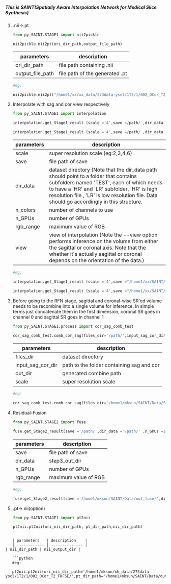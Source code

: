 ##### This is SAINT(Spatially Aware Interpolation Network for Medical Slice Synthesis)

1. .nii->.pt 

   ```python
   from py_SAINT.STAGE1 import nii2pickle
   
   nii2pickle.nii2pt(ori_dir_path,output_file_path)
   ```

   | parameters       | description                    |
   | ---------------- | ------------------------------ |
   | ori_dir_path     | file path containing .nii      |
   | output_file_path | file path of the generated .pt |

   ```python
   #eg:
   
   nii2pickle.nii2pt("/home1/xx/xx_data/273data-yscl/1T2/1/002_OCor_T2_FRFSE/","/home1/xx/SAINT/Data/Stage1_Input/TEST/HR/")
   ```

2. Interpolate with sag and cor view respectively

   ```python
   from py_SAINT.STAGE1 import interpolation
   
   interpolation.get_Stage1_result (scale ='4',save =/path/ ,dir_data ='/path/',n_colors =3 ,n_GPUs =1,rgb_range =4000, view ='sag',gpu='0')
   
   interpolation.get_Stage1_result (scale ='4',save =/path/ ,dir_data ='/path/',n_colors =3 ,n_GPUs =1,rgb_range =4000, view ='cor',gpu='0')
   ```

   | parameters | description                                                  |
   | ---------- | ------------------------------------------------------------ |
   | scale      | super resolution scale (eg:2,3,4,6)                          |
   | save       | file path of save                                            |
   | dir_data   | dataset directory (Note that the dir_data path should point to a folder that contains subfolders named  'TEST', each of which needs to have a 'HR' and 'LR' subfolder,  'HR' is high resolution file , 'LR' is low resolution file. Data should go accordingly in this structure. |
   | n_colors   | number of channels to use                                    |
   | n_GPUs     | number of GPUs                                               |
   | rgb_range  | maximum value of RGB                                         |
   | view       | view of interpolation (Note the --view option performs inference on the volume from either the sagittal or coronal axis. Note that the whether it's actually sagittal or coronal depends on the orientation of the data.) |

   ```python
   #eg:
   
   interpolation.get_Stage1_result (scale ='4',save ="/home1/xx/SAINT/Data/Stage1_output_sag_cor/" ,dir_data ='/home1/xx/SAINT/Data/Stage1_Input/',n_colors =3 ,n_GPUs =1,rgb_range =4000, view ='cor',gpu='0')
   
   interpolation.get_Stage1_result (scale ='4',save ="/home1/xx/SAINT/Data/Stage1_output_sag_cor/" ,dir_data ='/home1/xx/SAINT/Data/Stage1_Input/',n_colors =3 ,n_GPUs =1,rgb_range =4000, view ='sag',gpu='0')
   ```

   

3. Before going to the RFN stage, sagittal and coronal-wise SR'ed volume needs to be recombine into a single volume for inference. In simple terms just concatenate them in the first dimension, coronal SR goes in channel 0 and sagittal SR goes in channel 1

   ```python
   from py_SAINT.STAGE1.process import cor_sag_comb_test
              
   cor_sag_comb_test.comb_cor_sag(files_dir='/path/',input_sag_cor_dir='/path/',out_dir='/path/', scale=4)
   ```

   | parameters        | description                               |
   | ----------------- | ----------------------------------------- |
   | files_dir         | dataset directory                         |
   | input_sag_cor_dir | path to the folder containing sag and cor |
   | out_dir           | generated combine path                    |
   | scale             | super resolution scale                    |

   ```python
   #eg:
   
   cor_sag_comb_test.comb_cor_sag(files_dir='/home1/mksun/SAINT/Data/Stage1_Input/TEST/HR/',input_sag_cor_dir='/home1/mksun/SAINT/Data/Stage1_output_sag_cor/results/raw/',out_dir='/home1/mksun/SAINT/Data/combine_cor_sag_out/TEST/', scale=4)
   ```

4. Residual-Fusion

   ```python
   from py_SAINT.STAGE2 import fuse
   
   fuse.get_Stage2_result(save ='/path/',dir_data ='/path/' ,n_GPUs =1 ,rgb_range =4000,gpu='0')
   ```

   | parameters | description          |
   | ---------- | -------------------- |
   | save       | file path of save    |
   | dir_data   | step3_out_dir        |
   | n_GPUs     | number of GPUs       |
   | rgb_range  | maximum value of RGB |

   ```python
   #eg:
   
   fuse.get_Stage2_result(save ='/home1/mksun/SAINT/Data/out_fuse/',dir_data ='/home1/mksun/SAINT/Data/combine_cor_sag_out/' ,n_GPUs =1 ,rgb_range =4000,gpu='0')
   ```

5. .pt->.nii(option)

   ```python
   from py_SAINT.STAGE1 import pt2nii
   
   pt2nii.pt2nii(ori_nii_dir_path, pt_dir_path,nii_dir_path)
```
   
   | parameters   | description    |
   | ------------ | -------------- |
| nii_dir_path | nii_output_dir |
   
   ```python
   #eg:
   
   pt2nii.pt2nii(ori_nii_dir_path='/home1/mksun/xh_data/273data-yscl/1T2/1/002_OCor_T2_FRFSE/',pt_dir_path='/home1/mksun/SAINT/Data/out_fuse/results/raw/',nii_dir_path='/home1/mksun/SAINT/Data/final_nii/')
```
   
   